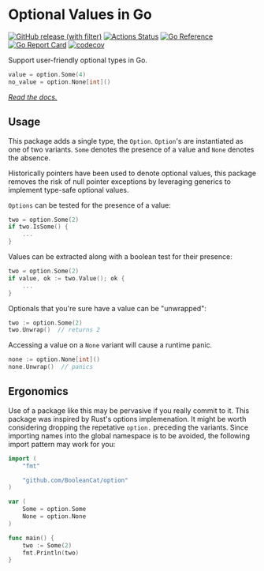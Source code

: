 # Optional Values in Go

[![GitHub release (with filter)](https://img.shields.io/github/v/release/BooleanCat/option?sort=semver&logo=Go&color=%23007D9C)](https://github.com/BooleanCat/option/releases) [![Actions Status](https://github.com/BooleanCat/option/workflows/test/badge.svg)](https://github.com/BooleanCat/option/actions) [![Go Reference](https://pkg.go.dev/badge/github.com/BooleanCat/option.svg)](https://pkg.go.dev/github.com/BooleanCat/option) [![Go Report Card](https://goreportcard.com/badge/github.com/BooleanCat/option)](https://goreportcard.com/report/github.com/BooleanCat/option) [![codecov](https://codecov.io/gh/BooleanCat/option/branch/main/graph/badge.svg?token=N2E43RSR14)](https://codecov.io/gh/BooleanCat/option)

Support user-friendly optional types in Go.

```go
value = option.Some(4)
no_value = option.None[int]()
```

_[Read the docs.](https://pkg.go.dev/github.com/BooleanCat/option)_

## Usage

This package adds a single type, the `Option`. `Option`'s are instantiated as
one of two variants. `Some` denotes the presence of a value and `None` denotes
the absence.

Historically pointers have been used to denote optional values, this package
removes the risk of null pointer exceptions by leveraging generics to implement
type-safe optional values.

`Options` can be tested for the presence of a value:

```go
two = option.Some(2)
if two.IsSome() {
    ...
}
```

Values can be extracted along with a boolean test for their presence:

```go
two = option.Some(2)
if value, ok := two.Value(); ok {
    ...
}
```

Optionals that you're sure have a value can be "unwrapped":

```go
two := option.Some(2)
two.Unwrap()  // returns 2
```

Accessing a value on a `None` variant will cause a runtime panic.

```go
none := option.None[int]()
none.Unwrap()  // panics
```

## Ergonomics

Use of a package like this may be pervasive if you really commit to it. This
package was inspired by Rust's options implemenation. It might be worth
considering dropping the repetative `option.` preceding the variants. Since
importing names into the global namespace is to be avoided, the following
import pattern may work for you:

```go
import (
    "fmt"

    "github.com/BooleanCat/option"
)

var (
    Some = option.Some
    None = option.None
)

func main() {
    two := Some(2)
    fmt.Println(two)
}
```
